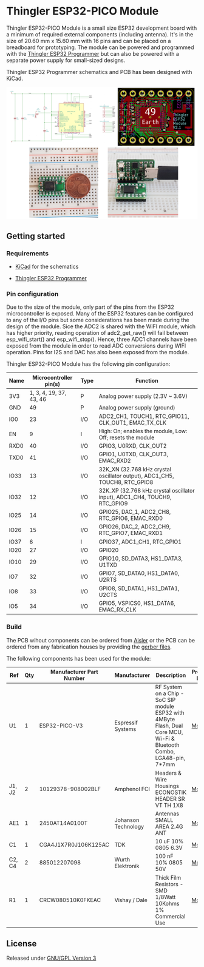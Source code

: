 # Thingler ESP32-PICO Module

Thingler ESP32-PICO Module is a small size ESP32 development board with a minimum of required external components (including antenna). It's in the size of 20.60 mm x 15.60 mm with 16 pins and can be placed on a breadboard for prototyping. The module can be powered and programmed with the [Thingler ESP32 Programmer](https://github.com/thingler/esp32-programmer) but can also be powered with a separate power supply for small-sized designs.

Thingler ESP32 Programmer schematics and PCB has been designed with KiCad.

![Thingler ESP32-PICO Module](pics/ESP32-PICO-Module.png "Thingler ESP32-PICO Module")

## Getting started

### Requirements

* [KiCad](https://kicad-pcb.org/download/) for the schematics

* [Thingler ESP32 Programmer](https://github.com/thingler/esp32-programmer)

### Pin configuration

Due to the size of the module, only part of the pins from the ESP32 microcontroller is exposed. Many of the ESP32 features can be configured to any of the I/O pins but some considerations has been made during the design of the module. Sice the ADC2 is shared with the WIFI module, which has higher priority, reading operation of adc2_get_raw() will fail between esp_wifi_start() and esp_wifi_stop(). Hence, three ADC1 channels have been exposed from the module in order to read ADC conversions during WIFI operation. Pins for I2S and DAC has also been exposed from the module.

Thingler ESP32-PICO Module has the following pin configuration:

| Name | Microcontroller pin(s) | Type | Function |
| --- | --- | --- | --- |
| 3V3 | 1, 3, 4, 19, 37, 43, 46 | P | Analog power supply (2.3V ~ 3.6V) |
| GND | 49 | P | Analog power supply (ground) |
| IO0 | 23 | I/O | ADC2_CH1, TOUCH1, RTC_GPIO11, CLK_OUT1, EMAC_TX_CLK |
| EN | 9 | I | High: On; enables the module, Low: Off; resets the module |
| RXD0 | 40 | I/O | GPIO3, U0RXD, CLK_OUT2 |
| TXD0 | 41 | I/O | GPIO1, U0TXD, CLK_OUT3, EMAC_RXD2 |
| IO33 | 13 | I/O | 32K_XN (32.768 kHz crystal oscillator output), ADC1_CH5, TOUCH8, RTC_GPIO8 |
| IO32 | 12 | I/O | 32K_XP (32.768 kHz crystal oscillator input), ADC1_CH4, TOUCH9, RTC_GPIO9 |
| IO25 | 14 | I/O | GPIO25, DAC_1, ADC2_CH8, RTC_GPIO6, EMAC_RXD0 |
| IO26 | 15 | I/O | GPIO26, DAC_2, ADC2_CH9, RTC_GPIO7, EMAC_RXD1 |
| IO37 | 6 | I | GPIO37, ADC1_CH1, RTC_GPIO1 |
| IO20 | 27 | I/O | GPIO20 |
| IO10 | 29 | I/O | GPIO10, SD_DATA3, HS1_DATA3, U1TXD |
| IO7 | 32 | I/O | GPIO7, SD_DATA0, HS1_DATA0, U2RTS |
| IO8 | 33 | I/O | GPIO8, SD_DATA1, HS1_DATA1, U2CTS |
| IO5 | 34 | I/O | GPIO5, VSPICS0, HS1_DATA6, EMAC_RX_CLK |

### Build

The PCB wihout components can be ordered from [Aisler](https://aisler.net/p/ZVKSJLOA) or the PCB can be ordered from any fabrication houses by providing the [gerber files](Gerbers).

The following components has been used for the module:

| Ref | Qty | Manufacturer Part Number | Manufacturer | Description | Product Link |
| --- | --- | --- | --- | --- | --- |
| U1 | 1 | ESP32-PICO-V3 | Espressif Systems | RF System on a Chip - SoC SIP module ESP32 with 4MByte Flash, Dual Core MCU, Wi-Fi & Bluetooth Combo, LGA48-pin, 7*7mm | [Mouser](https://www.mouser.fi/ProductDetail/Espressif-Systems/ESP32-PICO-V3?qs=%2Fha2pyFaduhAKW%252B0kbm4WirNln9M05hE2Cfek3joZqfvJDvo%252BkOm%252BA%3D%3D) |
| J1, J2 | 2 | 10129378-908002BLF | Amphenol FCI | Headers & Wire Housings ECONOSTIK HEADER SR VT TH 1X8 | [Mouser](https://www.mouser.fi/ProductDetail/Amphenol-FCI/10129378-908002BLF?qs=sGAEpiMZZMs%252BGHln7q6pm8Vn94ktop%2FJRLMW1D975zRqXbv0UaHrSw%3D%3D) |
| AE1 | 1 | 2450AT14A0100T | Johanson Technology | Antennas SMALL AREA 2.4G ANT | [Mouser](https://www.mouser.fi/ProductDetail/Johanson-Technology/2450AT14A0100T?qs=sGAEpiMZZMuBTKBKvsBmlN73K%2F2BcYXlKAGDK9p9NA4JvyuVwsRwMQ%3D%3D) |
| C1 | 1 | CGA4J1X7R0J106K125AC | TDK | 10 uF 10% 0805 6.3V | [Mouser](https://www.mouser.fi/ProductDetail/TDK/CGA4J1X7R0J106K125AC?qs=sGAEpiMZZMs0AnBnWHyRQEWjzA2rN6H9xJ%252BQ6n29nI0%3D) |
| C2, C4 | 2 | 885012207098 | Wurth Elektronik | 100 nF 10% 0805 50V | [Mouser](https://www.mouser.fi/ProductDetail/Wurth-Elektronik/885012207098?qs=sGAEpiMZZMs0AnBnWHyRQEGbLOF2VP1iyH0H1Hok68ReUt26c8JOqw%3D%3D) |
| R1 | 1 | CRCW080510K0FKEAC | Vishay / Dale | Thick Film Resistors - SMD 1/8Watt 10Kohms 1% Commercial Use | [Mouser](https://www.mouser.fi/ProductDetail/Vishay-Dale/CRCW080510K0FKEAC?qs=sGAEpiMZZMtlubZbdhIBIIZe04wfiaJWcT48uZO055s%3D) |

## License

Released under [GNU/GPL Version 3](LICENSE)
